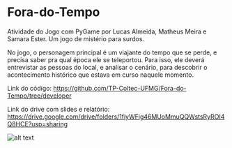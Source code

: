 # Fora-do-Tempo
Atividade do Jogo com PyGame por Lucas Almeida, Matheus Meira e Samara Ester.
Um jogo de mistério para surdos.

No jogo, o personagem principal é um viajante do tempo que se perde, e precisa saber pra qual época ele se teleportou. Para isso, ele deverá entrevistar as pessoas do local, e analisar o cenário, para descobrir o acontecimento histórico que estava em curso naquele momento.

Link do código: https://github.com/TP-Coltec-UFMG/Fora-do-Tempo/tree/developer

Link do drive com slides e relatório: https://drive.google.com/drive/folders/1fiyWFig46MUoMmuQQWstsRyROI4Q8HCE?usp=sharing

![alt text](https://github.com/TP-Coltec-UFMG/Fora-do-Tempo/blob/developer/1.png?raw=true)

